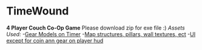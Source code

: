 # TimeWound
 **4 Player Couch Co-Op Game**
 Please download zip for exe file :)
*Assets Used:*
-[Gear Models on Timer](https://assetstore.unity.com/packages/tools/game-toolkits/chain-and-gear-generator-273628)
-[Map structures, pillars, wall textures, ect](https://assetstore.unity.com/packages/3d/environments/dungeons/dungeon-modular-pack-295430)
-[UI except for coin ann gear on player hud](https://assetstore.unity.com/packages/2d/gui/icons/steampunkui-238976)
